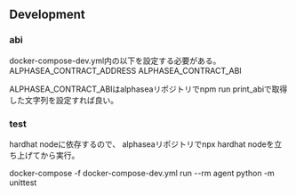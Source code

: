 

## Development

### abi

docker-compose-dev.yml内の以下を設定する必要がある。
ALPHASEA_CONTRACT_ADDRESS
ALPHASEA_CONTRACT_ABI

ALPHASEA_CONTRACT_ABIはalphaseaリポジトリでnpm run print_abiで取得した文字列を設定すれば良い。

### test

hardhat nodeに依存するので、
alphaseaリポジトリでnpx hardhat nodeを立ち上げてから実行。

docker-compose -f docker-compose-dev.yml run --rm agent python -m unittest
